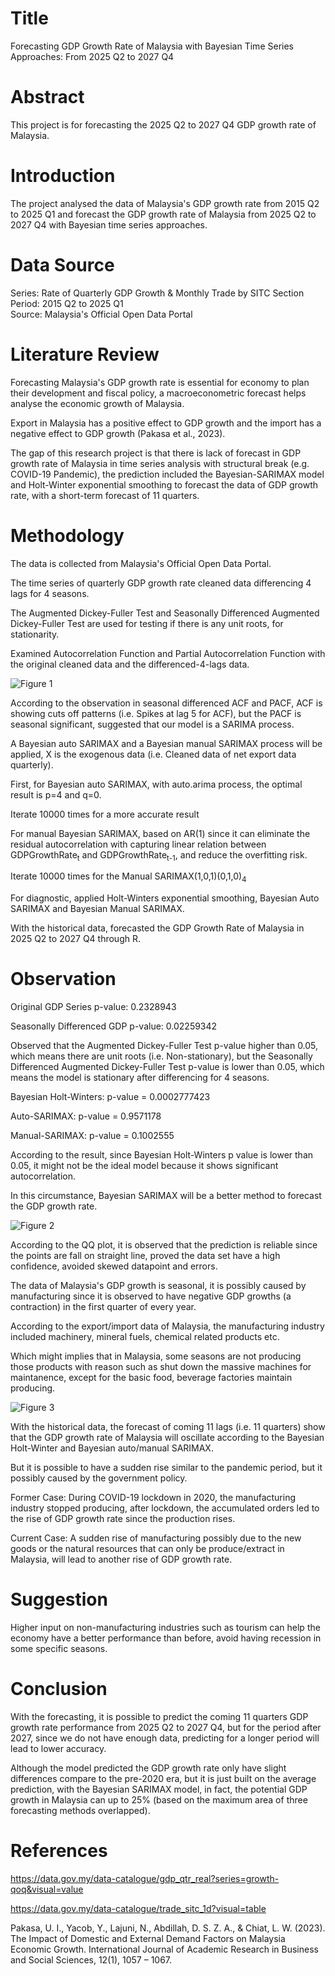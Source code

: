# Title
Forecasting GDP Growth Rate of Malaysia with Bayesian Time Series Approaches: From 2025 Q2 to 2027 Q4

# Abstract
This project is for forecasting the 2025 Q2 to 2027 Q4 GDP growth rate of Malaysia.

# Introduction
The project analysed the data of Malaysia's GDP growth rate from 2015 Q2 to 2025 Q1 and forecast the GDP growth rate of Malaysia from 2025 Q2 to 2027 Q4 with Bayesian time series approaches.

# Data Source
Series: Rate of Quarterly GDP Growth & Monthly Trade by SITC Section <br/>
Period: 2015 Q2 to 2025 Q1 <br/>
Source: Malaysia's Official Open Data Portal

# Literature Review 

Forecasting Malaysia's GDP growth rate is essential for economy to plan their development and fiscal policy, a macroeconometric forecast helps analyse the economic growth of Malaysia. <br/>

Export in Malaysia has a positive effect to GDP growth and the import has a negative effect to GDP growth (Pakasa et al., 2023).<br/>

The gap of this research project is that there is lack of forecast in GDP growth rate of Malaysia in time series analysis with structural break (e.g. COVID-19 Pandemic), the prediction included the Bayesian-SARIMAX model and Holt-Winter exponential smoothing to forecast the data of GDP growth rate, with a short-term forecast of 11 quarters.

# Methodology

The data is collected from Malaysia's Official Open Data Portal. <br/>

The time series of quarterly GDP growth rate cleaned data differencing 4 lags for 4 seasons. <br/>

The Augmented Dickey-Fuller Test and Seasonally Differenced Augmented Dickey-Fuller Test are used for testing if there is any unit roots, for stationarity. <br/>

Examined Autocorrelation Function and Partial Autocorrelation Function with the original cleaned data and the differenced-4-lags data. <br/>

![Figure 1](https://github.com/phlam-econometrics/Forecasting_GDP_Growth_Rate_of_Malaysia/blob/main/GDP%20Growth%20Rate%20Forecast/output/figures/ACF_PACF_Plots.png)<br/>

According to the observation in seasonal differenced ACF and PACF, ACF is showing cuts off patterns (i.e. Spikes at lag 5 for ACF), but the PACF is seasonal significant, suggested that our model is a SARIMA process.<br/>

A Bayesian auto SARIMAX and a Bayesian manual SARIMAX process will be applied, X is the exogenous data (i.e. Cleaned data of net export data quarterly).<br/>

First, for Bayesian auto SARIMAX, with auto.arima process, the optimal result is p=4 and q=0.<br/>

Iterate 10000 times for a more accurate result<br/>

For manual Bayesian SARIMAX, based on AR(1) since it can eliminate the residual autocorrelation with capturing linear relation between GDPGrowthRate<sub>t</sub> and GDPGrowthRate<sub>t-1</sub>, and reduce the overfitting risk. <br/>

Iterate 10000 times for the Manual SARIMAX(1,0,1)(0,1,0)<sub>4</sub> <br/>

For diagnostic, applied Holt-Winters exponential smoothing, Bayesian Auto SARIMAX and Bayesian Manual SARIMAX. <br/>

With the historical data, forecasted the GDP Growth Rate of Malaysia in 2025 Q2 to 2027 Q4 through R.

# Observation

Original GDP Series p-value: 0.2328943<br/>

Seasonally Differenced GDP p-value: 0.02259342<br/>

Observed that the Augmented Dickey-Fuller Test p-value higher than 0.05, which means there are unit roots (i.e. Non-stationary), but the Seasonally Differenced Augmented Dickey-Fuller Test p-value is lower than 0.05, which means the model is stationary after differencing for 4 seasons.<br/>

Bayesian Holt-Winters: p-value = 0.0002777423<br/>

Auto-SARIMAX: p-value = 0.9571178<br/>

Manual-SARIMAX: p-value = 0.1002555<br/>

According to the result, since Bayesian Holt-Winters p value is lower than 0.05, it might not be the ideal model because it shows significant autocorrelation.<br/>

In this circumstance, Bayesian SARIMAX will be a better method to forecast the GDP growth rate.<br/>

![Figure 2](https://github.com/phlam-econometrics/Forecasting_GDP_Growth_Rate_of_Malaysia/blob/main/GDP%20Growth%20Rate%20Forecast/output/figures/Model_Diagnostics.png)<br/>

According to the QQ plot, it is observed that the prediction is reliable since the points are fall on straight line, proved the data set have a high confidence, avoided skewed datapoint and errors.

The data of Malaysia's GDP growth is seasonal, it is possibly caused by manufacturing since it is observed to have negative GDP growths (a contraction) in the first quarter of every year.<br/>

According to the export/import data of Malaysia, the manufacturing industry included machinery, mineral fuels, chemical related products etc.<br/>

Which might implies that in Malaysia, some seasons are not producing those products with reason such as shut down the massive machines for maintanence, except for the basic food, beverage factories maintain producing.<br/>

![Figure 3](https://github.com/phlam-econometrics/Forecasting_GDP_Growth_Rate_of_Malaysia/blob/main/GDP%20Growth%20Rate%20Forecast/output/figures/GDP_Forecast_Comparison.png)<br/>

With the historical data, the forecast of coming 11 lags (i.e. 11 quarters) show that the GDP growth rate of Malaysia will oscillate according to the Bayesian Holt-Winter and Bayesian auto/manual SARIMAX.<br/>

But it is possible to have a sudden rise similar to the pandemic period, but it possibly caused by the government policy.<br/>

Former Case: During COVID-19 lockdown in 2020, the manufacturing industry stopped producing, after lockdown, the accumulated orders led to the rise of GDP growth rate since the production rises.<br/>

Current Case: A sudden rise of manufacturing possibly due to the new goods or the natural resources that can only be produce/extract in Malaysia, will lead to another rise of GDP growth rate.<br/>

# Suggestion

Higher input on non-manufacturing industries such as tourism can help the economy have a better performance than before, avoid having recession in some specific seasons.

# Conclusion

With the forecasting, it is possible to predict the coming 11 quarters GDP growth rate performance from 2025 Q2 to 2027 Q4, but for the period after 2027, since we do not have enough data, predicting for a longer period will lead to lower accuracy. <br/>

Although the model predicted the GDP growth rate only have slight differences compare to the pre-2020 era, but it is just built on the average prediction, with the Bayesian SARIMAX model, in fact, the potential GDP growth in Malaysia can up to 25% (based on the maximum area of three forecasting methods overlapped).

# References

https://data.gov.my/data-catalogue/gdp_qtr_real?series=growth-qoq&visual=value <br/>

https://data.gov.my/data-catalogue/trade_sitc_1d?visual=table <br/>

Pakasa, U. I., Yacob, Y., Lajuni, N., Abdillah, D. S. Z. A., & Chiat, L. W. (2023). The Impact of Domestic and External Demand Factors on Malaysia Economic Growth. International Journal of Academic Research in Business and Social Sciences, 12(1), 1057 – 1067.
